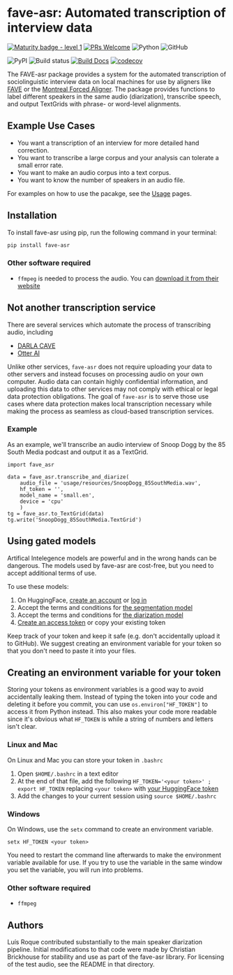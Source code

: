 # fave-asr: Automated transcription of interview data
[![Maturity badge - level 1](https://img.shields.io/badge/Maturity_Level-In_development-yellowgreen)](http://www.jsoftware.us/vol10/31-E004.pdf)
[![PRs Welcome](https://img.shields.io/badge/Pull_Requests-welcome-brightgreen.svg)](http://makeapullrequest.com)
![Python](https://img.shields.io/badge/python-3.11-blue.svg)
![GitHub](https://img.shields.io/github/license/Forced-Alignment-and-Vowel-Extraction/fave-asr?color=blue)

![PyPI](https://img.shields.io/pypi/v/fave-asr)
![Build status](https://github.com/Forced-Alignment-and-Vowel-Extraction/fave-asr/actions/workflows/build.yml/badge.svg)
[![Build Docs](https://github.com/Forced-Alignment-and-Vowel-Extraction/fave-asr/actions/workflows/quarto_docs.yml/badge.svg)](https://forced-alignment-and-vowel-extraction.github.io/fave-asr/)
[![codecov](https://codecov.io/gh/Forced-Alignment-and-Vowel-Extraction/fave-asr/graph/badge.svg?token=V54YXTIOPQ)](https://codecov.io/gh/Forced-Alignment-and-Vowel-Extraction/fave-asr)
<!-- For the future: Coveralls for codecoverage -->

The FAVE-asr package provides a system for the automated transcription of sociolinguistic interview data on local machines for use by aligners like [FAVE](https://github.com/JoFrhwld/FAVE) or the [Montreal Forced Aligner](https://montreal-forced-aligner.readthedocs.io/en/latest/). The package provides functions to label different speakers in the same audio (diarization), transcribe speech, and output TextGrids with phrase- or word-level alignments.

## Example Use Cases

- You want a transcription of an interview for more detailed hand correction.
- You want to transcribe a large corpus and your analysis can tolerate a small error rate.
- You want to make an audio corpus into a text corpus.
- You want to know the number of speakers in an audio file.

For examples on how to use the pacakge, see the [Usage](https://forced-alignment-and-vowel-extraction.github.io/fave-asr/usage/) pages.

## Installation
To install fave-asr using pip, run the following command in your terminal:

```bash
pip install fave-asr
```

### Other software required
* `ffmpeg` is needed to process the audio. You can [download it from their website](https://ffmpeg.org/download.html)

## Not another transcription service

There are several services which automate the process of transcribing audio, including

- [DARLA CAVE](http://darla.dartmouth.edu/cave)
- [Otter AI](https://otter.ai/)

Unlike other services, `fave-asr` does not require uploading your data to other servers and instead focuses on processing audio on your own computer. Audio data can contain highly confidential information, and uploading this data to other services may not comply with ethical or legal data protection obligations. The goal of `fave-asr` is to serve those use cases where data protection makes local transcription necessary while making the process as seamless as cloud-based transcription services. 

### Example

As an example, we'll transcribe an audio interview of Snoop Dogg by the 85 South Media podcast and output it as a TextGrid.

```{python}
import fave_asr

data = fave_asr.transcribe_and_diarize(
    audio_file = 'usage/resources/SnoopDogg_85SouthMedia.wav',
    hf_token = '',
    model_name = 'small.en',
    device = 'cpu'
    )
tg = fave_asr.to_TextGrid(data)
tg.write('SnoopDogg_85SouthMedia.TextGrid')
```

## Using gated models
Artifical Intelegence models are powerful and in the wrong hands can be dangerous. The models used by fave-asr are cost-free, but you need to accept additional terms of use.

To use these models:
1. On HuggingFace, [create an account](https://huggingface.co/join) or [log in](https://huggingface.co/login)
2. Accept the terms and conditions for [the segmentation model](https://hf.co/pyannote/segmentation)
3. Accept the terms and conditions for [the diarization model](https://hf.co/pyannote/speaker-diarization-3.1)
4. [Create an access token](https://hf.co/settings/tokens) or copy your existing token

Keep track of your token and keep it safe (e.g. don't accidentally upload it to GitHub). 
We suggest creating an environment variable for your token so that you don't need to paste it into your files.

## Creating an environment variable for your token
Storing your tokens as environment variables is a good way to avoid accidentally leaking them. Instead of typing the token into your code and deleting it before you commit, you can use `os.environ["HF_TOKEN"]` to access it from Python instead. This also makes your code more readable since it's obvious what `HF_TOKEN` is while a string of numbers and letters isn't clear.

### Linux and Mac
On Linux and Mac you can store your token in `.bashrc`

1. Open `$HOME/.bashrc` in a text editor
2. At the end of that file, add the following `HF_TOKEN='<your token>' ; export HF_TOKEN` replacing `<your token>` with [your HuggingFace token](https://hf.co/settings/tokens)
3. Add the changes to your current session using `source $HOME/.bashrc`

### Windows
On Windows, use the `setx` command to create an environment variable.
```
setx HF_TOKEN <your token>
```

You need to restart the command line afterwards to make the environment variable available for use. If you try to use the variable in the same window you set the variable, you will run into problems.

### Other software required
* `ffmpeg`

## Authors
Luís Roque contributed substantially to the main speaker diarization pipeline. Initial modifications to that code were made by Christian Brickhouse for stability and use as part of the fave-asr library. For licensing of the test audio, see the README in that directory.
